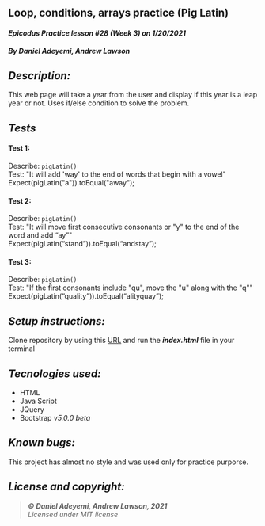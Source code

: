 ## Loop, conditions, arrays practice (Pig Latin)
#### *Epicodus Practice lesson #28 (Week 3) on 1/20/2021*
***By Daniel Adeyemi, Andrew Lawson***

## *Description:*
This web page will take a year from the user and display if this year is a leap year or not. Uses if/else condition to solve the problem.

## *Tests*
#### Test 1:
Describe: `pigLatin()`   
Test: "It will add 'way' to the end of words that begin with a vowel"   
Expect(pigLatin("a")).toEqual("away");   
#### Test 2:
Describe: `pigLatin()`   
Test: "It will move first consecutive consonants or "y" to the end of the word and add “ay”"    
Expect(pigLatin(“stand”)).toEqual(“andstay”);       
#### Test 3:
Describe: `pigLatin()`    
Test: "If the first consonants include "qu", move the "u" along with the "q""    
Expect(pigLatin(“quality”)).toEqual(“alityquay”);   

## *Setup instructions:*
Clone repository by using this [URL](https://github.com/DanielAdeyemi/Epicodus_1_20_practice_leapYear.git) and run the ***index.html*** file in your terminal

## *Tecnologies used:*
* HTML
* Java Script
* JQuery
* Bootstrap *v5.0.0 beta*

## *Known bugs:*
This project has almost no style and was used only for practice purporse. 

## *License and copyright:*

> ***© Daniel Adeyemi, Andrew Lawson, 2021***   
> *Licensed under MIT license*